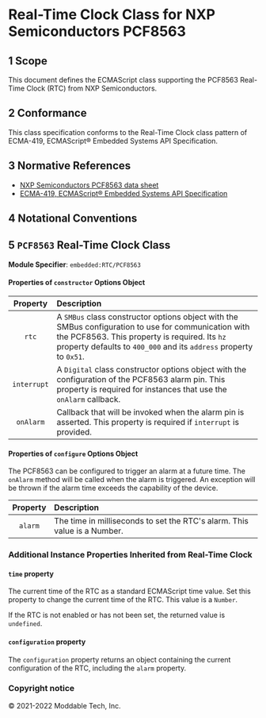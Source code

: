 
# Real-Time Clock Class for NXP Semiconductors PCF8563

## 1 Scope

This document defines the ECMAScript class supporting the PCF8563 Real-Time Clock (RTC) from NXP Semiconductors.

## 2 Conformance

This class specification conforms to the Real-Time Clock class pattern of ECMA-419, ECMAScript® Embedded Systems API Specification.

## 3 Normative References

- [NXP Semiconductors PCF8563 data sheet](https://www.nxp.com/docs/en/data-sheet/PCF8563.pdf)
- [ECMA-419, ECMAScript® Embedded Systems API Specification](https://419.ecma-international.org)

## 4 Notational Conventions

## 5 `PCF8563` Real-Time Clock Class

**Module Specifier**: `embedded:RTC/PCF8563`


#### Properties of `constructor` Options Object

| Property | Description |
| :---: | :--- |
| `rtc` | A `SMBus` class constructor options object with the SMBus configuration to use for communication with the PCF8563. This property is required. Its `hz` property defaults to `400_000` and its `address` property to `0x51`.
| `interrupt` | A `Digital` class constructor options object with the configuration of the PCF8563 alarm pin. This property is required for instances that use the `onAlarm` callback.
| `onAlarm` | Callback that will be invoked when the alarm pin is asserted. This property is required if `interrupt` is provided.


#### Properties of `configure` Options Object

The PCF8563 can be configured to trigger an alarm at a future time. The `onAlarm` method will be called when the alarm is triggered. An exception will be thrown if the alarm time exceeds the capability of the device.

| Property | Description |
| :---: | :--- |
| `alarm` | The time in milliseconds to set the RTC's alarm. This value is a Number. 


### Additional Instance Properties Inherited from Real-Time Clock

#### `time` property

The current time of the RTC as a standard ECMAScript time value. Set this property to change the current time of the RTC. This value is a `Number`.

If the RTC is not enabled or has not been set, the returned value is `undefined`.

#### `configuration` property

The `configuration` property returns an object containing the current configuration of the RTC, including the `alarm` property.

### Copyright notice

© 2021-2022 Moddable Tech, Inc.
